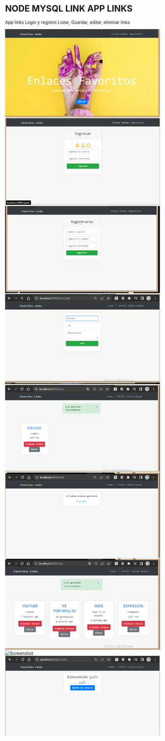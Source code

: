 # NODE MYSQL LINK APP LINKS

App links 
Login y registro
Listar, Guardar, editar, eliminar links

![Screenshot](docs/inicio.png)
![Screenshot](docs/login.png)
![Screenshot](docs/registro.png)
![Screenshot](docs/add_link.png)
![Screenshot](docs/link_save_nota.png)
![Screenshot](docs/lista_links_vacios.png)
![Screenshot](docs/lista_links.png)
![Screenshot](docs/opcion_barra.png)
![Screenshot](docs/profile_inicio.png)

